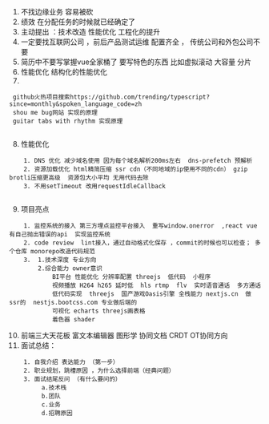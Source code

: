 1. 不找边缘业务 容易被砍
2. 绩效 在分配任务的时候就已经确定了
3. 主动提出 ：技术改造 性能优化 工程化的提升 
4. 一定要找互联网公司 ，前后产品测试运维 配置齐全 ，  传统公司和外包公司不要
5. 简历中不要写掌握vue全家桶了   要写特色的东西 比如虚拟滚动 大容量 分片 
6. 性能优化 结构化的性能优化 
7. 
```
 github火热项目搜索https://github.com/trending/typescript?since=monthly&spoken_language_code=zh
 shou me bug网站 实现的原理
 guitar tabs with rhythm 实现原理


```
8. 性能优化 
```
    1. DNS 优化 减少域名使用 因为每个域名解析200ms左右  dns-prefetch 预解析 
    2. 资源加载优化 html精简压缩 ssr cdn（不同地域的ip使用不同的cdn） gzip  brotli压缩更高级  资源包大小平均 无用代码去除 
    3. 不用setTimeout 改用requestIdleCallback
     
```
9. 项目亮点 
```
    1. 监控系统的接入 第三方埋点监控平台接入  重写window.onerror  ,react vue有自己抛出错误的api  实现监控系统 
    2. code review  lint接入，通过自动格式化保存 ，commit的时候也可以检查； 多个仓库 monorepo改造代码规范 
    3.  1.技术深度 专业方向 
        2.综合能力 owner意识 
            BI平台 性能优化 分辨率配置 threejs  低代码  小程序 
            视频播放 H264 h265 延时低  hls rtmp  flv  实时语音通话  多方通话 
            低代码实现  threejs  国产游戏Oasis引擎 全栈能力 nextjs.cn  做ssr的  nestjs.bootcss.com 专业做后端的 
            可视化 echarts threejs画表格 
            着色器 shader
```
10. 前端三大天花板 富文本编辑器  图形学  协同文档 
    CRDT OT协同方向
11. 面试总结：
```
    1. 自我介绍 表达能力 （第一步）
    2. 职业规划，跳槽原因 ，为什么选择前端（经典问题）
    3. 面试结尾反问 （有什么要问的）
         a.技术栈
         b.团队
         c.业务
         d.招聘原因
```




